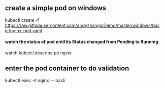 ## create a simple pod on windows
kubectl create -f https://raw.githubusercontent.com/andyzhangx/Demo/master/windows/basic/nginx-pod.yaml
#### watch the status of pod until its Status changed from Pending to Running
watch kubectl describe po nginx

## enter the pod container to do validation
kubectl exec -it nginx -- bash
